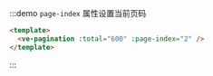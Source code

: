 <anchor  label="当前页码"></anchor>
:::demo `page-index` 属性设置当前页码

```html
<template>
  <ve-pagination :total="600" :page-index="2" />
</template>
```

:::